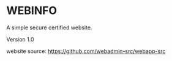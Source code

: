 # WEBINFO

A simple secure certified website.

Version 1.0

website source: https://github.com/webadmin-src/webapp-src